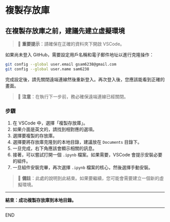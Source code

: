 # 複製存放庫

## 在複製存放庫之前，建議先建立虛擬環境

> 📌 **重要提示**：請確保在正確的資料夾下開啟 VSCode。

如果尚未登入 GitHub，需要設定用戶名稱和電子郵件地址以進行克隆操作：

```bash
git config --global user.email gsam6238@gmail.com
git config --global user.name sam6238
```

完成設定後，請先關閉遠端連線然後重新登入。再次登入後，您應該能看到正確的畫面。

> 🚨 **注意**：在執行下一步前，務必確保遠端連線已經關閉。

### 步驟

1. 在 VSCode 中，選擇「複製存放庫」。
2. 如果介面是英文的，請找到相對應的選項。
3. 選擇要複製的存放庫。
4. 選擇要將存放庫克隆到的本地目錄，建議放在 `Documents` 目錄下。
5. 一旦完成，右下角應該會顯示相關的訊息。
6. 接著，可以嘗試打開一個 `.ipynb` 檔案。如果需要，VSCode 會提示安裝必要的組件。
7. 一旦組件安裝完畢，再次選擇 `.ipynb` 檔案的核心，然後選擇手動安裝。

> 📌 **備註**：此處的說明到此結束。如果要繼續，您可能會需要建立一個新的虛擬環境。

---

**結束：成功複製存放庫到本地目錄。**

---
END
